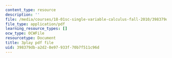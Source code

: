 ```yaml
---
content_type: resource
description: ''
file: /media/courses/18-01sc-single-variable-calculus-fall-2010/398379dba2d28e97933f70b7f511c96d_wezQdmwolMU.pdf
file_type: application/pdf
learning_resource_types: []
ocw_type: OCWFile
resourcetype: Document
title: 3play pdf file
uid: 398379db-a2d2-8e97-933f-70b7f511c96d
---
```


